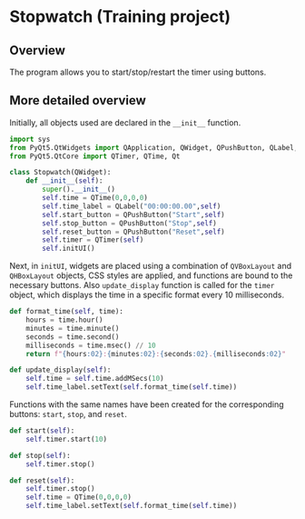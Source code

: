 # Stopwatch (Training project)
## Overview

The program allows you to start/stop/restart the timer using buttons.

## More detailed overview

Initially, all objects used are declared in the `__init__` function.
```Python
import sys
from PyQt5.QtWidgets import QApplication, QWidget, QPushButton, QLabel, QVBoxLayout, QHBoxLayout
from PyQt5.QtCore import QTimer, QTime, Qt

class Stopwatch(QWidget):
    def __init__(self):
        super().__init__()
        self.time = QTime(0,0,0,0)
        self.time_label = QLabel("00:00:00.00",self)
        self.start_button = QPushButton("Start",self)
        self.stop_button = QPushButton("Stop",self)
        self.reset_button = QPushButton("Reset",self)
        self.timer = QTimer(self)
        self.initUI()
```
Next, in `initUI`, widgets are placed using a combination of `QVBoxLayout`
and `QHBoxLayout` objects, CSS styles are applied, and functions are bound to the necessary buttons.
Also `update_display` function is called for the `timer` object, which
displays the time in a specific format every 10 milliseconds.
```Python
def format_time(self, time):
    hours = time.hour()
    minutes = time.minute()
    seconds = time.second()
    milliseconds = time.msec() // 10
    return f"{hours:02}:{minutes:02}:{seconds:02}.{milliseconds:02}"

def update_display(self):
    self.time = self.time.addMSecs(10)
    self.time_label.setText(self.format_time(self.time))
```
Functions with the same names have been created for the corresponding buttons: 
`start`, `stop`, and `reset`.
```Python
def start(self):
    self.timer.start(10)

def stop(self):
    self.timer.stop()

def reset(self):
    self.timer.stop()
    self.time = QTime(0,0,0,0)
    self.time_label.setText(self.format_time(self.time))
```